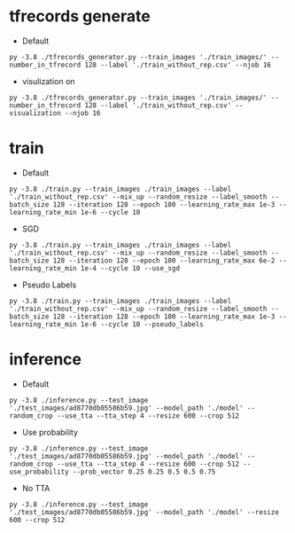 # tfrecords generate
- Default
```commandline
py -3.8 ./tfrecords_generator.py --train_images './train_images/' --number_in_tfrecord 128 --label './train_without_rep.csv' --njob 16
```
- visulization on
```commandline
py -3.8 ./tfrecords_generator.py --train_images './train_images/' --number_in_tfrecord 128 --label './train_without_rep.csv' --visualization --njob 16
```
# train
- Default
```commandline
py -3.8 ./train.py --train_images ./train_images --label './train_without_rep.csv' --mix_up --random_resize --label_smooth --batch_size 128 --iteration 128 --epoch 100 --learning_rate_max 1e-3 --learning_rate_min 1e-6 --cycle 10
```
- SGD
```commandline
py -3.8 ./train.py --train_images ./train_images --label './train_without_rep.csv' --mix_up --random_resize --label_smooth --batch_size 128 --iteration 128 --epoch 100 --learning_rate_max 6e-2 --learning_rate_min 1e-4 --cycle 10 --use_sgd
```
- Pseudo Labels
```commandline
py -3.8 ./train.py --train_images ./train_images --label './train_without_rep.csv' --mix_up --random_resize --label_smooth --batch_size 128 --iteration 128 --epoch 100 --learning_rate_max 1e-3 --learning_rate_min 1e-6 --cycle 10 --pseudo_labels
```
# inference
- Default
```commandline
py -3.8 ./inference.py --test_image './test_images/ad8770db05586b59.jpg' --model_path './model' --random_crop --use_tta --tta_step 4 --resize 600 --crop 512
```
- Use probability
```commandline
py -3.8 ./inference.py --test_image './test_images/ad8770db05586b59.jpg' --model_path './model' --random_crop --use_tta --tta_step 4 --resize 600 --crop 512 --use_probability --prob_vector 0.25 0.25 0.5 0.5 0.75
```
- No TTA
```commandline
py -3.8 ./inference.py --test_image './test_images/ad8770db05586b59.jpg' --model_path './model' --resize 600 --crop 512
```
